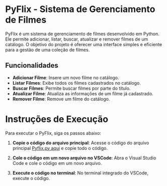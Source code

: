 # PyFlix - Sistema de Gerenciamento de Filmes

PyFlix é um sistema de gerenciamento de filmes desenvolvido em Python. Ele permite adicionar, listar, buscar, atualizar e remover filmes de um catálogo. O objetivo do projeto é oferecer uma interface simples e eficiente para a gestão de uma coleção de filmes.

## Funcionalidades

- **Adicionar Filme**: Insere um novo filme no catálogo.
- **Listar Filmes**: Exibe todos os filmes cadastrados no catálogo.
- **Buscar Filmes**: Permite buscar filmes por parte do título.
- **Atualizar Filme**: Atualiza as informações de um filme já cadastrado.
- **Remover Filme**: Remove um filme do catálogo.

# Instruções de Execução

Para executar o PyFlix, siga os passos abaixo:

1. **Copie o código do arquivo principal**:
   Acesse o código do arquivo principal [Pyflix.py aqui](https://github.com/thaylizesant0s/Pyflix/blob/main/Pyflix.py) e copie todo o código.

2. **Cole o código em um novo arquivo no VSCode**:
   Abra o Visual Studio Code e cole o código em um novo arquivo.

3. **Execute o código no terminal**:
   No terminal integrado do VSCode, execute o código.
